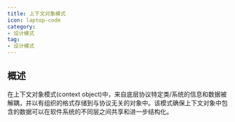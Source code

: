 ```yaml
---
title: 上下文对象模式
icon: laptop-code
category:
- 设计模式
tag:
- 设计模式
---
```


## 概述

在上下文对象模式(context object)中，来自底层协议特定类/系统的信息和数据被解耦，并以有组织的格式存储到与协议无关的对象中。该模式确保上下文对象中包含的数据可以在软件系统的不同层之间共享和进一步结构化。